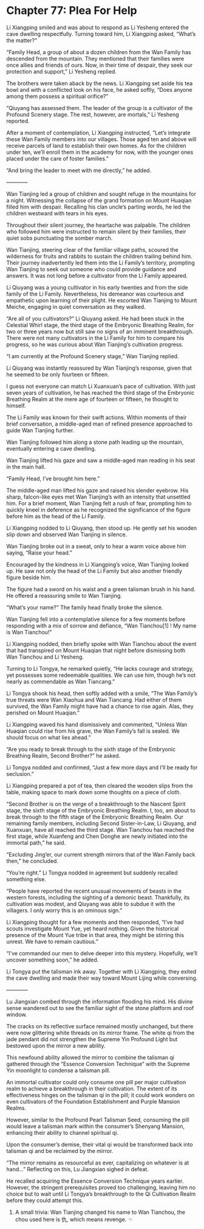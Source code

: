 # Chapter 77: Plea For Help

Li Xiangping smiled and was about to respond as Li Yesheng entered the cave dwelling respectfully. Turning toward him, Li Xiangping asked, “What’s the matter?”

“Family Head, a group of about a dozen children from the Wan Family has descended from the mountain. They mentioned that their families were once allies and friends of ours. Now, in their time of despair, they seek our protection and support,” Li Yesheng replied.

The brothers were taken aback by the news. Li Xiangping set aside his tea bowl and with a conflicted look on his face, he asked softly, “Does anyone among them possess a spiritual orifice?”

“Qiuyang has assessed them. The leader of the group is a cultivator of the Profound Scenery stage. The rest, however, are mortals,” Li Yesheng reported.

After a moment of contemplation, Li Xiangping instructed, “Let’s integrate these Wan Family members into our villages. Those aged ten and above will receive parcels of land to establish their own homes. As for the children under ten, we’ll enroll them in the academy for now, with the younger ones placed under the care of foster families.”

“And bring the leader to meet with me directly,” he added.

————

Wan Tianjing led a group of children and sought refuge in the mountains for a night. Witnessing the collapse of the grand formation on Mount Huaqian filled him with despair. Recalling his clan uncle’s parting words, he led the children westward with tears in his eyes.

Throughout their silent journey, the heartache was palpable. The children who followed him were instructed to remain silent by their families, their quiet sobs punctuating the somber march.

Wan Tianjing, steering clear of the familiar village paths, scoured the wilderness for fruits and rabbits to sustain the children trailing behind him. Their journey inadvertently led them into the Li Family’s territory, prompting Wan Tianjing to seek out someone who could provide guidance and answers. It was not long before a cultivator from the Li Family appeared.

Li Qiuyang was a young cultivator in his early twenties and from the side family of the Li Family. Nevertheless, his demeanor was courteous and empathetic upon learning of their plight. He escorted Wan Tianjing to Mount Meiche, engaging in quiet conversation as they walked.

“Are all of you cultivators?” Li Qiuyang asked. He had been stuck in the Celestial Whirl stage, the third stage of the Embryonic Breathing Realm, for two or three years now but still saw no signs of an imminent breakthrough. There were not many cultivators in the Li Family for him to compare his progress, so he was curious about Wan Tianjing’s cultivation progress.

“I am currently at the Profound Scenery stage,” Wan Tianjing replied.

Li Qiuyang was instantly reassured by Wan Tianjing’s response, given that he seemed to be only fourteen or fifteen.

I guess not everyone can match Li Xuanxuan’s pace of cultivation. With just seven years of cultivation, he has reached the third stage of the Embryonic Breathing Realm at the mere age of fourteen or fifteen, he thought to himself.

The Li Family was known for their swift actions. Within moments of their brief conversation, a middle-aged man of refined presence approached to guide Wan Tianjing further.

Wan Tianjing followed him along a stone path leading up the mountain, eventually entering a cave dwelling.

Wan Tianjing lifted his gaze and saw a middle-aged man reading in his seat in the main hall.

“Family Head, I’ve brought him here.”

The middle-aged man lifted his gaze and raised his slender eyebrow. His sharp, falcon-like eyes met Wan Tianjing’s with an intensity that unsettled him. For a brief moment, Wan Tianjing felt a rush of fear, prompting him to quickly kneel in deference as he recognized the significance of the figure before him as the head of the Li Family.

Li Xiangping nodded to Li Qiuyang, then stood up. He gently set his wooden slip down and observed Wan Tianjing in silence.

Wan Tianjing broke out in a sweat, only to hear a warm voice above him saying, “Raise your head.”

Encouraged by the kindness in Li Xiangping’s voice, Wan Tianjing looked up. He saw not only the head of the Li Family but also another friendly figure beside him.

The figure had a sword on his waist and a green talisman brush in his hand. He offered a reassuring smile to Wan Tianjing.

“What’s your name?” The family head finally broke the silence.

Wan Tianjing fell into a contemplative silence for a few moments before responding with a mix of sorrow and defiance, “Wan Tianchou[1] ! My name is Wan Tianchou!”

Li Xiangping nodded, then briefly spoke with Wan Tianchou about the event that had transpired on Mount Huaqian that night before dismissing both Wan Tianchou and Li Yesheng.

Turning to Li Tongya, he remarked quietly, “He lacks courage and strategy, yet possesses some redeemable qualities. We can use him, though he’s not nearly as commendable as Wan Tiancang.”

Li Tongya shook his head, then softly added with a smile, “The Wan Family’s true threats were Wan Xiaohua and Wan Tiancang. Had either of them survived, the Wan Family might have had a chance to rise again. Alas, they perished on Mount Huaqian.”

Li Xiangping waved his hand dismissively and commented, “Unless Wan Huaqian could rise from his grave, the Wan Family’s fall is sealed. We should focus on what lies ahead.”

“Are you ready to break through to the sixth stage of the Embryonic Breathing Realm, Second Brother?” he asked.

Li Tongya nodded and confirmed, “Just a few more days and I’ll be ready for seclusion.”

Li Xiangping prepared a pot of tea, then cleared the wooden slips from the table, making space to mark down some thoughts on a piece of cloth.

“Second Brother is on the verge of a breakthrough to the Nascent Spirit stage, the sixth stage of the Embryonic Breathing Realm. I, too, am about to break through to the fifth stage of the Embryonic Breathing Realm. Our remaining family members, including Second Sister-in-Law, Li Qiuyang, and Xuanxuan, have all reached the third stage. Wan Tianchou has reached the first stage, while Xuanfeng and Chen Donghe are newly initiated into the immortal path,” he said.

“Excluding Jing’er, our current strength mirrors that of the Wan Family back then,” he concluded.

“You’re right.” Li Tongya nodded in agreement but suddenly recalled something else.

“People have reported the recent unusual movements of beasts in the western forests, including the sighting of a demonic beast. Thankfully, its cultivation was modest, and Qiuyang was able to subdue it with the villagers. I only worry this is an ominous sign.”

Li Xiangping thought for a few moments and then responded, “I’ve had scouts investigate Mount Yue, yet heard nothing. Given the historical presence of the Mount Yue tribe in that area, they might be stirring this unrest. We have to remain cautious.”

“I’ve commanded our men to delve deeper into this mystery. Hopefully, we’ll uncover something soon,” he added.

Li Tongya put the talisman ink away. Together with Li Xiangping, they exited the cave dwelling and made their way toward Mount Lijing while conversing.

————

Lu Jiangxian combed through the information flooding his mind. His divine sense wandered out to see the familiar sight of the stone platform and roof window.

The cracks on its reflective surface remained mostly unchanged, but there were now glittering white threads on its mirror frame. The white qi from the jade pendant did not strengthen the Supreme Yin Profound Light but bestowed upon the mirror a new ability.

This newfound ability allowed the mirror to combine the talisman qi gathered through the “Essence Conversion Technique” with the Supreme Yin moonlight to condense a talisman pill.

An immortal cultivator could only consume one pill per major cultivation realm to achieve a breakthrough in their cultivation. The extent of its effectiveness hinges on the talisman qi in the pill; it could work wonders on even cultivators of the Foundation Establishment and Purple Mansion Realms.

However, similar to the Profound Pearl Talisman Seed, consuming the pill would leave a talisman mark within the consumer’s Shenyang Mansion, enhancing their ability to channel spiritual qi.

Upon the consumer’s demise, their vital qi would be transformed back into talisman qi and be reclaimed by the mirror.

“The mirror remains as resourceful as ever, capitalizing on whatever is at hand...” Reflecting on this, Lu Jiangxian sighed in defeat.

He recalled acquiring the Essence Conversion Technique years earlier. However, the stringent prerequisites proved too challenging, leaving him no choice but to wait until Li Tongya’s breakthrough to the Qi Cultivation Realm before they could attempt this.

1. A small trivia: Wan Tianjing changed his name to Wan Tianchou, the chou used here is 仇, which means revenge. ☜
